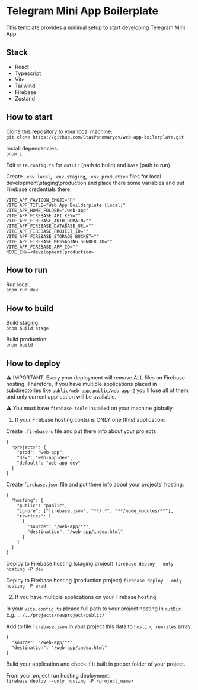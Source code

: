 # Telegram Mini App Boilerplate

This template provides a minimal setup to start developing Telegram Mini App.

## Stack
- React
- Typescript
- Vite
- Tailwind
- Firebase
- Zustand

## How to start

Clone this repository to your local machine:  
`git clone https://github.com/StasPonomaryov/web-app-boilerplate.git`

Install dependencies:  
`pnpm i`  

Edit `vite.config.ts` for `outDir` (path to build) and `base` (path to run).

Create `.env.local`, `.env.staging`, `.env.production` files for local development\staging\production and place there some variables and put Firebase credentials there:
```
VITE_APP_FAVICON_EMOJI="👑"
VITE_APP_TITLE="Web App Boilderplate [local]"
VITE_APP_HOME_FOLDER="/web-app"
VITE_APP_FIREBASE_API_KEY=""
VITE_APP_FIREBASE_AUTH_DOMAIN=""
VITE_APP_FIREBASE_DATABASE_URL=""
VITE_APP_FIREBASE_PROJECT_ID=""
VITE_APP_FIREBASE_STORAGE_BUCKET=""
VITE_APP_FIREBASE_MESSAGING_SENDER_ID=""
VITE_APP_FIREBASE_APP_ID=""
NODE_ENV=<development|production>
```

## How to run

Run local:    
`pnpm run dev` 

## How to build

Build staging:  
`pnpm build:stage`

Build production:  
`pnpm build`

## How to deploy

⚠️ IMPORTANT. Every your deployment will remove ALL files on Firebase hosting. Therefore, if you have multiple applications placed in subdirectories like `public/web-app`, `public/web-app-2` you'll lose all of them and only current application will be available.

⚠️ You must have `firebase-tools` installed on your machine globally

1) If your Firebase hosting contsins ONLY one (this) application:  

Create `.firebaserc` file and put there info about your projects:
```
{
  "projects": {
    "prod": "web-app",
    "dev": "web-app-dev",
    "default": "web-app-dev"
  }
}
```

Create `firebase.json` file and put there info about your projects' hosting:
```
{
  "hosting": {
    "public": "public",
    "ignore": ["firebase.json", "**/.*", "**/node_modules/**"],
    "rewrites": [
      {
        "source": "/web-app/**",
        "destination": "/web-app/index.html"
      }
    ]
  }
}
```

Deploy to Firebase hosting (staging project)
`firebase deploy --only hosting -P dev`

Deploy to Firebase hosting (production project)
`firebase deploy --only hosting -P prod`

2) If you have multiple applications on your Firebase hosting:

In your `vite.config.ts` pleace full path to your project hosting in `outDir`. E.g. `../../projects/newproject/public/`

Add to file `firebase.json` in your project this data to `hosting.rewrites` array:  

```
{
  "source": "/web-app/**",
  "destination": "/web-app/index.html"
}
```

Build your application and check if it built in proper folder of your project.

From your project run hosting deployment:  
`firebase deploy --only hosting -P <project_name>`